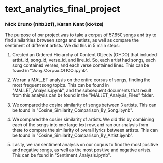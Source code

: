 # text_analytics_final_project
### Nick Bruno (nhb3zf), Karan Kant (kk4ze)
The purpose of our project was to take a corpus of 57,650 songs and try to find similarities between songs and artists, as well as compare the sentiment of different artists. We did this in 5 main steps:

1) Created an Ordered Hierarchy of Content Objects (OHCO) that included artist_id, song_id, verse_id, and line_id. So, each artist had songs, each song contained verses, and each verse contained lines. This can be found in "Song_Corpus_OHCO.ipynb".

2) We ran a MALLET analysis on the entire corpus of songs, finding the most frequent song topics. This can be found in "MALLET_Analysis.ipynb", and the subsequent documents that result from this analysis can be found in the "MALLET_Analysis_Files" folder.

3) We compared the cosine similarity of songs between 3 artists. This can be found in "Cosine_Similarity_Comparison_By_Song.ipynb".

4) We compared the cosine similarity of artists. We did this by combining each of the songs into one large text row, and ran our analysis from there to compare the similarity of overall lyrics between artists. This can be found in "Cosine_Similarity_Comparison_By_Artist.ipynb".

5) Lastly, we ran sentiment analysis on our corpus to find the most positive and negative songs, as well as the most positive and negative artists. This can be found in "Sentiment_Analysis.ipynb".
